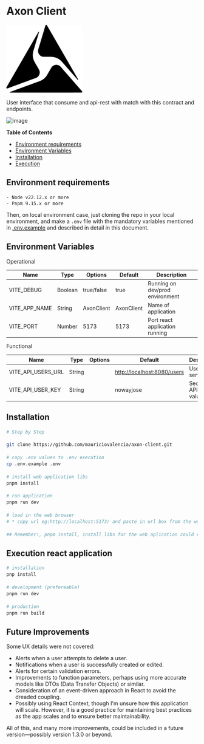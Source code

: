 # Axon Client

<img alt="Axon Client" src="./src/assets/logo.png" title="Axon" width="200"/>

User interface that consume and api-rest with match with this contract and endpoints.

<img width="1653" alt="image" src="https://github.com/user-attachments/assets/c4121fa1-9d54-4fa4-ba01-ada377d0fb67" />

**Table of Contents**
- [Environment requirements](#markdown-header-environment-requirements)
- [Environment Variables](#markdown-header-environment-variables)
- [Installation](#markdown-header-installation)
- [Execution](#markdown-header-execution)

## Environment requirements
```
- Node v22.12.x or more
- Pnpm 9.15.x or more
```

Then, on local environment case, just cloning the repo in your local environment, and make a `.env`
file with the mandatory variables mentioned in [.env.example](/.env.example)
and described in detail in this document.

## Environment Variables

Operational

| Name           | Type     | Options    | Default | Description                    |
|----------------|----------|------------|---------|--------------------------------|
| VITE_DEBUG     | Boolean  | true/false | true    | Running on dev/prod environment |
| VITE_APP_NAME  | String   | AxonClient| AxonClient| Name of application            |
| VITE_PORT | Number | 5173 | 5173 | Port react application running |

Functional

| Name                     | Type    | Options | Default | Description                         |
|--------------------------|---------|---------|---------|-------------------------------------|
| VITE_API_USERS_URL       | String  |         |    [http://localhost:8080/users ](http://localhost:8080/api/v1/users)  | User API service url                |
| VITE_API_USER_KEY        | String  |         |    nowayjose     | Security API Key value              |


## Installation

```bash
# Step by Step

git clone https://github.com/mauriciovalencia/axon-client.git

# copy .env values to .env execution
cp .env.example .env

# install web application libs
pnpm install

# run application
pnpm run dev

# load in the web browser
# * copy url eg:http://localhost:5173/ and paste in url box from the web-browser, by default Google Chrome.

## Remember!, pnpm install, install libs for the web aplication could run
```

## Execution react application

```bash
# installation
pnp install

# development (prefereable)
pnpm run dev

# production
pnpm run build
```

## Future Improvements
Some UX details were not covered:

- Alerts when a user attempts to delete a user.
- Notifications when a user is successfully created or edited.
- Alerts for certain validation errors.
- Improvements to function parameters, perhaps using more accurate models like DTOs (Data Transfer Objects) or similar.
- Consideration of an event-driven approach in React to avoid the dreaded coupling.
- Possibly using React Context, though I'm unsure how this application will scale.
  However, it is a good practice for maintaining best practices as the app scales and to ensure better maintainability.

All of this, and many more improvements, could be included in a future version—possibly version 1.3.0 or beyond.



